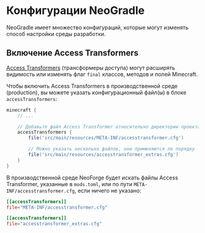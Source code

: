 # Конфигурации NeoGradle

NeoGradle имеет множество конфигураций, которые могут изменять способ настройки среды разработки.

## Включение Access Transformers

[Access Transformers](https://docs.neoforged.net/docs/advanced/accesstransformers) (трансформеры доступа) могут расширять видимость или изменять флаг `final` классов, методов и полей Minecraft.

Чтобы включить Access Transformers в производственной среде (production), вы можете указать конфигурационный файл(ы) в блоке `accessTransformers`:

```gradle
minecraft {
    // ...

    // Добавьте файл Access Transformer относительно директории проекта
    accessTransformers {
        file('src/main/resources/META-INF/accesstransformer.cfg')

        // Можно указать несколько файлов, они применяются по порядку
        file('src/main/resources/accesstransformer_extras.cfg')
    }
}
```

В производственной среде NeoForge будет искать файлы Access Transformer, указанные в `mods.toml`, или по пути `META-INF/accesstransformer.cfg`, если ничего не указано:

```toml
[[accessTransformers]]
file="META-INF/accesstransformer.cfg"

[[accessTransformers]]
file="accesstransformer_extras.cfg"
```
